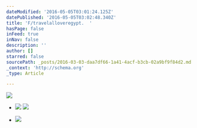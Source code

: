 ```yaml
---
dateModified: '2016-05-05T03:01:24.125Z'
datePublished: '2016-05-05T03:02:48.340Z'
title: 'F/travelalloveregypt.  '
hasPage: false
inFeed: true
inNav: false
description: ''
author: []
starred: false
sourcePath: _posts/2016-03-03-daa7df66-1a41-4acf-b3cb-02a9bf9f84d2.md
_context: 'http://schema.org'
_type: Article

---
```

![](https://the-grid-user-content.s3-us-west-2.amazonaws.com/ae6c451d-2cce-4afb-90b5-cf0b15c69d83.jpg)

* ![](https://the-grid-user-content.s3-us-west-2.amazonaws.com/edd88e63-1f2b-401d-b218-d2b9345e7d69.jpg)
![](https://the-grid-user-content.s3-us-west-2.amazonaws.com/e3ebb66a-848d-4f33-83af-720dc7ebaae4.jpg)

* ![](https://the-grid-user-content.s3-us-west-2.amazonaws.com/def807cf-545a-4c47-bcec-ba1ad30557d8.jpg)